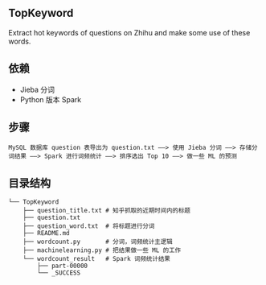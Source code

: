 ## TopKeyword
Extract hot keywords of questions on Zhihu and make some use of these words.

## 依赖
+ Jieba 分词
+ Python 版本 Spark

## 步骤

```
MySQL 数据库 question 表导出为 question.txt ——> 使用 Jieba 分词 ——> 存储分词结果 ——> Spark 进行词频统计 ——> 排序选出 Top 10 ——> 做一些 ML 的预测
```

## 目录结构

```
└── TopKeyword
    ├── question_title.txt # 知乎抓取的近期时间内的标题
    ├── question.txt       
    ├── question_word.txt  # 将标题进行分词
    ├── README.md
    ├── wordcount.py       # 分词，词频统计主逻辑
    ├── machinelearning.py # 把结果做一些 ML 的工作
    └── wordcount_result   # Spark 词频统计结果
        ├── part-00000
        └── _SUCCESS
```
